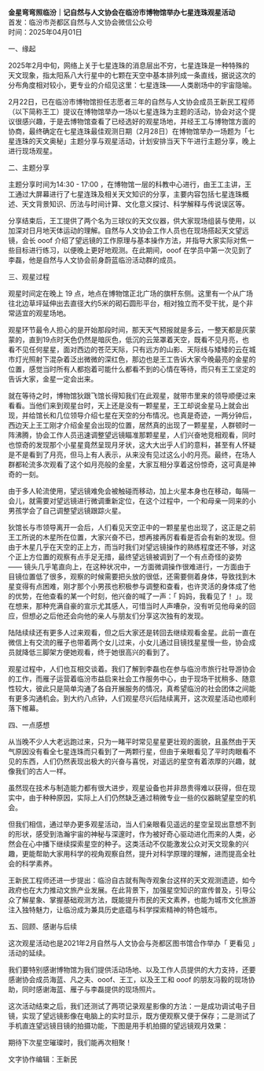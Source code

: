 **金星弯弯照临汾｜记自然与人文协会在临汾市博物馆举办七星连珠观星活动**<br>
首发：临汾市尧都区自然与人文协会微信公众号 <br>
时间：2025年04月01日 

一、缘起

2025年2月中旬，网络上关于七星连珠的消息层出不穷，七星连珠是一种特殊的天文现象，指太阳系八大行星中的七颗在天空中基本排列成一条直线，据说这次的分布角度相对较小，更专业的介绍见这里：七星连珠——人类剧场中的宇宙隐喻。 

2月22日，已在临汾市博物馆担任志愿者三年的自然与人文协会成员王新民工程师（以下简称王工）提议在博物馆举办一场以七星连珠为主题的活动，协会对这个提议很感兴趣，于是去博物馆查看了已经选好的观星场地，并经王工与博物馆方面的协商，最终确定在七星连珠最佳观测日期（2月28日）在博物馆举办一场题为「七星连珠的天文奥秘」主题分享与观星活动，计划安排当天下午进行主题分享，晚上进行现场观星。 

二、主题分享

主题分享时间为14:30 - 17:00 ，在博物馆一层的科教中心进行，由王工主讲，王工通过大屏幕进行了七星连珠及相关天文知识的分享，主要内容包括七星连珠概述、天文背景知识、历法与时间计算、文化意义探讨、科学解释与传说误区等。 

分享结束后，王工提供了两个名为三球仪的天文仪器，供大家现场组装与使用，以加深对日月地天体运动的理解。自然与人文协会工作人员也在现场搭起天文望远镜，会长 ooof 介绍了望远镜的工作原理与基本操作方法，并指导大家实际对焦一些目标进行练习，以便晚上更好地观测。在此期间，ooof 在学员中第一次见到了李磊，他是自然与人文协会前身蔚蓝临汾活动群的成员。 

三、观星过程

观星时间定在晚上 19 点，地点在博物馆正北广场的旗杆东侧。这里有一个从广场往北边草坪延伸出去直径大约5米的砌石圆形平台，相对独立而不受干扰，是个非常适宜的观星场地。 

观星环节最令人担心的是开始那段时间，那天天气预报就是多云，一整天都是灰蒙蒙的，直到19点时天色仍然是暗灰色，低沉的云笼罩着天空，既看不见月亮，也看不见任何星星，面对西边的苍茫天际，只有远方的山影、天际线与矮矮的云在城市灯光照射下混杂着泛出微微的深红色，那边也是王工告诉大家今晚最亮的金星的位置，感觉当时所有人都抱着可能什么都看不到的心情在等待，而只有王工坚定的告诉大家，金星一定会出来。 

就在等待之时，博物馆狄跟飞馆长得知我们在此观星，就带市里来的领导顺便过来看看。当他们来到观星台时，天上还是没有一颗星星，王工却说金星马上就会出现，并给馆长和几位领导介绍七星在天空的分布情况。也真是奇迹，一两分钟后，西边天上王工刚才介绍金星会出现的位置，居然真的出现了一颗星星，人群顿时一阵沸腾，协会工作人员迅速调整望远镜瞄准那颗星星，人们兴奋地竞相观看，同时也惊奇的发现那个小星星竟然呈现月牙状，这大大出乎人们的意料，甚至有人怀疑是不是看到了月亮，但马上有人表示，从来没有见过这么小的月亮。最终，在场人群都轮流多次观看了这个如月亮般的金星，大家互相分享着这份惊奇，这可真是神奇的一刻。 

由于多人轮流使用，望远镜难免会被触碰而移动，加上火星本身也在移动，每隔一会儿，就需要对望远镜进行微调重新定位，在这个过程中，一个和母亲一同来的小男孩学会了自己调整望远镜跟踪火星。 

狄馆长与市领导离开一会后，人们看见天空正中的一颗星星也出现了，这正是之前王工所说的木星所在位置，大家兴奋不已，想再接再厉看看是否会有新的发现。但由于木星几乎在天空的正上方，而当时我们对望远镜操作的熟练程度还不够，对这个正上方位置的观察有点手足无措，最终望远镜被调到了一个有点奇怪的姿势 —— 镜头几乎笔直向上，在这种状况中，一方面微调操作很难进行，一方面由于目镜位置低了很多，观察的时候需要把头放的很低，还需要侧着身体，导致找到木星变得有点困难，刚才那个小男孩也积极参与调整和查看，也许灵活的身体成了他的优势，在他查看的某一个时刻，他兴奋的喊了一声：「 妈妈，我看见了！ 」。现在想来，那种充满自豪的宣示尤其感人，可惜当时人声嘈杂，没有听见他母亲的回应，但想必之后他还会向他的亲人与朋友们分享这次独有的发现。 

陆陆续续还有更多人过来观看，但之后大家还是转回去继续观看金星。此前一直在微信上有交流的雁子也带着两个女儿过来，小女儿通过目镜找星星慢一些，协会成员就降低三脚架方便她观看，终于她很高兴的看到了。 

观星过程中，人们也互相交谈着。我们了解到李磊也在参与临汾市旅行社导游协会的工作，而雁子运营着临汾市益启来社会工作服务中心，由于现场干扰稍多、随意性较大，彼此只是简单沟通了各自开展服务的情况，真希望临汾的社会团体之间能有更多沟通机会。到大约八点钟，人们观星尽兴后陆续离开，这次观星活动也顺利落下帷幕。 

四、一点感想

从当晚不少人大老远跑过来，只为一睹平时常见星星更壮观的面貌，且虽然由于天气原因没有看全七星连珠而只看到了一两颗行星，但由于亲眼看见了平时肉眼看不见的东西，人们仍然表现出极大的兴奋与喜悦，对遥远的星空有着浓厚的兴趣，就像我们的古人一样。

虽然现在技术与制造能力都有很大进步，观星设备也并非昂贵得难以获得，但在现实中，由于种种原因，实际上人们仍然缺乏通过稍微专业一些的仪器眺望星空的机会。 

但我们相信，通过举办更多观星活动，当人们亲眼看见遥远的星空呈现出意想不到的形状，感受到浩瀚宇宙的神秘与深邃时，作为被好奇心驱动进化而来的人类，必然会在心中播下继续探索星空的种子。这类活动不仅能激发公众对天文现象的兴趣，更能帮助大家用科学的视角观察自然，提升对科学原理的理解，进而提高全社会的科学素养。 

王新民工程师还进一步提出：临汾自古就有陶寺观象台这样的天文观测遗迹，如今政府也在大力推动文旅产业发展。在此背景下，加强星空知识的宣传普及，引导公众了解星象、掌握基础观测方法，既能提升市民的天文素养，也能为城市文化旅游注入独特魅力，让临汾成为兼具历史底蕴与科学探索精神的特色城市。 

五、回顾、感谢与后续

这次观星活动也是2021年2月自然与人文协会与尧都区图书馆合作举办「 更看见 」活动的延续。

我们要特别感谢博物馆为我们提供活动场地、以及工作人员提供的大力支持，还要感谢协会成员海蓝、凡之夫、ooof、王工，以及王工和 ooof 的朋友冯毅的现场协助，同时感谢海蓝、雁子与李磊提供的现场照片。

这次活动结束之后，我们还测试了两项记录观星影像的方法：一是成功调试电子目镜，实现了望远镜影像在电脑上的实时显示，既方便观察又便于保存；二是测试了手机直连望远镜目镜的拍摄功能，下图是用手机拍摄的望远镜观月效果：

期待下次星空璀璨时，我们能再次相聚！



文字协作编辑：王新民
